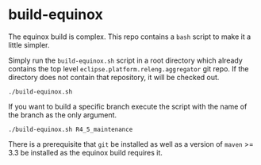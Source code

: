 # build-equinox
The equinox build is complex. This repo contains a `bash` script to make it a little simpler.

Simply run the `build-equinox.sh` script in a root directory which already contains the top level `eclipse.platform.releng.aggregator` git repo. If the directory does not contain that repository, it will be checked out.

`./build-equinox.sh`

If you want to build a specific branch execute the script with the name of the branch as the only argument.

`./build-equinox.sh R4_5_maintenance`

There is a prerequisite that `git` be installed as well as a version of `maven` >= 3.3 be installed as the equinox build requires it.